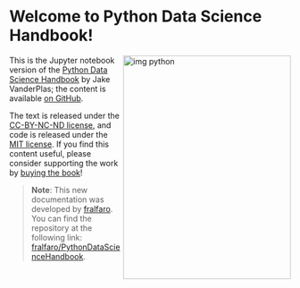 # Welcome to Python Data Science Handbook!

<img src="https://jakevdp.github.io/PythonDataScienceHandbook/figures/PDSH-cover.png" alt="img python" 
     width="300" height="400"  align="right" >

This is the Jupyter notebook version of the [Python Data Science Handbook](http://shop.oreilly.com/product/0636920034919.do) by Jake VanderPlas; the content is available [on GitHub](https://github.com/jakevdp/PythonDataScienceHandbook).

The text is released under the [CC-BY-NC-ND license](https://creativecommons.org/licenses/by-nc-nd/3.0/us/legalcode), and code is released under the [MIT license](https://opensource.org/licenses/MIT). If you find this content useful, please consider supporting the work by [buying the book](http://shop.oreilly.com/product/0636920034919.do)!

> **Note**: This new documentation was developed by [fralfaro](https://github.com/fralfaro). You can find the repository at the following link: [fralfaro/PythonDataScienceHandbook](https://github.com/fralfaro/PythonDataScienceHandbook).


